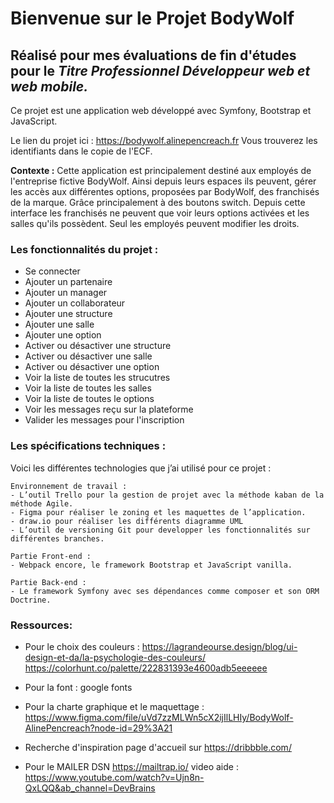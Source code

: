 # Bienvenue sur le Projet BodyWolf
## Réalisé pour mes évaluations de fin d'études pour le **_Titre Professionnel Développeur web et web mobile._**
Ce projet est une application web développé avec Symfony, Bootstrap et JavaScript.

Le lien du projet ici : https://bodywolf.alinepencreach.fr
Vous trouverez les identifiants dans le copie de l'ECF. 

**Contexte :** 
Cette application est principalement destiné aux employés de l'entreprise fictive BodyWolf.
Ainsi depuis leurs espaces ils peuvent, gérer les accès aux différentes options, proposées par BodyWolf, des franchisés de la marque. Grâce principalement à des boutons switch.
Depuis cette interface les franchisés ne peuvent que voir leurs options activées et les salles qu'ils possèdent. Seul les employés peuvent modifier les droits.


### Les fonctionnalités du projet :
- Se connecter
- Ajouter un partenaire
- Ajouter un manager
- Ajouter un collaborateur
- Ajouter une structure
- Ajouter une salle
- Ajouter une option
- Activer ou désactiver une structure
- Activer ou désactiver une salle
- Activer ou désactiver une option
- Voir la liste de toutes les strucutres
- Voir la liste de toutes les salles
- Voir la liste de toutes le options
- Voir les messages reçu sur la plateforme
- Valider les messages pour l'inscription

### Les spécifications techniques :

Voici les différentes technologies que j’ai utilisé pour ce projet :

	Environnement de travail : 
	- L’outil Trello pour la gestion de projet avec la méthode kaban de la méthode Agile.
	- Figma pour réaliser le zoning et les maquettes de l’application.
	- draw.io pour réaliser les différents diagramme UML
	- L’outil de versioning Git pour developper les fonctionnalités sur différentes branches.

	Partie Front-end :
	- Webpack encore, le framework Bootstrap et JavaScript vanilla.

	Partie Back-end :
	- Le framework Symfony avec ses dépendances comme composer et son ORM Doctrine. 
	

### Ressources:

- Pour le choix des couleurs : 
https://lagrandeourse.design/blog/ui-design-et-da/la-psychologie-des-couleurs/
https://colorhunt.co/palette/222831393e4600adb5eeeeee

- Pour la font : 
google fonts

- Pour la charte graphique et le maquettage : https://www.figma.com/file/uVd7zzMLWn5cX2ijIlLHIy/BodyWolf-AlinePencreach?node-id=29%3A21

- Recherche d'inspiration page d'accueil sur https://dribbble.com/

- Pour le MAILER DSN
https://mailtrap.io/ 
video aide : https://www.youtube.com/watch?v=Ujn8n-QxLQQ&ab_channel=DevBrains






